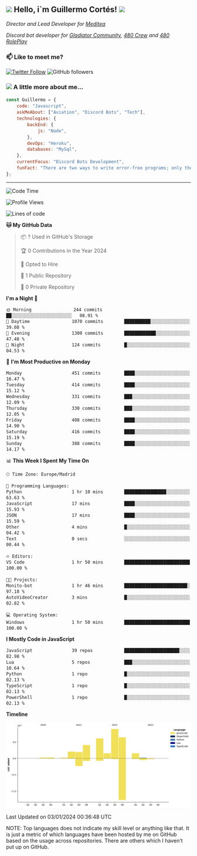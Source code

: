 <h2><img src="https://emojis.slackmojis.com/emojis/images/1531849430/4246/blob-sunglasses.gif?1531849430" width="30"/> Hello, i`m Guillermo Cortés! <img src="https://media.giphy.com/media/PiuVH04cd9JcmqqWKK/giphy.gif" width="50"></h2>
<p><em>Director and Lead Developer for <a href="https://mediteavirtual.es/">Meditea</a>
</em></p>
<p><em>Discord bot developer for <a href="https://discord.comunidadgladiator.com">Gladiator Community</a>, <a href="https://discord.gg/UpvpkUbGdA">480 Crew</a> and <a href="https://discord.gg/dmMRQgH3tu">480 RolePlay</a>
</em></p>

### 📫 Like to meet me?

[![Twitter Follow](https://img.shields.io/twitter/follow/concara3443?label=Follow)](https://twitter.com/intent/follow?screen_name=concara3443)
![GitHub followers](https://img.shields.io/github/followers/concara3443?label=Follow&style=social)

### <img src="https://media.giphy.com/media/WFZvB7VIXBgiz3oDXE/giphy.gif" width="50"> A little more about me...  

```javascript
const Guillermo = {
    code: "Javascript",
    askMeAbout: ["Aviation", "Discord Bots", "Tech"],
    technologies: {
        backEnd: {
            js: "Node",
        },
        devOps: "Heroku",
        databases: "MySql",
    },
    currentFocus: "Discord Bots Development",
    funFact: "There are two ways to write error-free programs; only the third one works"
};
```

---

<!--START_SECTION:waka-->
![Code Time](http://img.shields.io/badge/Code%20Time-368%20hrs%2049%20mins-blue)

![Profile Views](http://img.shields.io/badge/Profile%20Views-0-blue)

![Lines of code](https://img.shields.io/badge/From%20Hello%20World%20I%27ve%20Written-33.9%20million%20lines%20of%20code-blue)

**🐱 My GitHub Data** 

> 📦 ? Used in GitHub's Storage 
 > 
> 🏆 0 Contributions in the Year 2024
 > 
> 💼 Opted to Hire
 > 
> 📜 1 Public Repository 
 > 
> 🔑 0 Private Repository 
 > 
**I'm a Night 🦉** 

```text
🌞 Morning                244 commits         ██░░░░░░░░░░░░░░░░░░░░░░░   08.91 % 
🌆 Daytime                1070 commits        ██████████░░░░░░░░░░░░░░░   39.08 % 
🌃 Evening                1300 commits        ████████████░░░░░░░░░░░░░   47.48 % 
🌙 Night                  124 commits         █░░░░░░░░░░░░░░░░░░░░░░░░   04.53 % 
```
📅 **I'm Most Productive on Monday** 

```text
Monday                   451 commits         ████░░░░░░░░░░░░░░░░░░░░░   16.47 % 
Tuesday                  414 commits         ████░░░░░░░░░░░░░░░░░░░░░   15.12 % 
Wednesday                331 commits         ███░░░░░░░░░░░░░░░░░░░░░░   12.09 % 
Thursday                 330 commits         ███░░░░░░░░░░░░░░░░░░░░░░   12.05 % 
Friday                   408 commits         ████░░░░░░░░░░░░░░░░░░░░░   14.90 % 
Saturday                 416 commits         ████░░░░░░░░░░░░░░░░░░░░░   15.19 % 
Sunday                   388 commits         ████░░░░░░░░░░░░░░░░░░░░░   14.17 % 
```


📊 **This Week I Spent My Time On** 

```text
🕑︎ Time Zone: Europe/Madrid

💬 Programming Languages: 
Python                   1 hr 10 mins        ████████████████░░░░░░░░░   63.63 % 
JavaScript               17 mins             ████░░░░░░░░░░░░░░░░░░░░░   15.93 % 
JSON                     17 mins             ████░░░░░░░░░░░░░░░░░░░░░   15.59 % 
Other                    4 mins              █░░░░░░░░░░░░░░░░░░░░░░░░   04.42 % 
Text                     0 secs              ░░░░░░░░░░░░░░░░░░░░░░░░░   00.44 % 

🔥 Editors: 
VS Code                  1 hr 50 mins        █████████████████████████   100.00 % 

🐱‍💻 Projects: 
Monito-bot               1 hr 46 mins        ████████████████████████░   97.18 % 
AutoVideoCreator         3 mins              █░░░░░░░░░░░░░░░░░░░░░░░░   02.82 % 

💻 Operating System: 
Windows                  1 hr 50 mins        █████████████████████████   100.00 % 
```

**I Mostly Code in JavaScript** 

```text
JavaScript               39 repos            █████████████████████░░░░   82.98 % 
Lua                      5 repos             ███░░░░░░░░░░░░░░░░░░░░░░   10.64 % 
Python                   1 repo              █░░░░░░░░░░░░░░░░░░░░░░░░   02.13 % 
TypeScript               1 repo              █░░░░░░░░░░░░░░░░░░░░░░░░   02.13 % 
PowerShell               1 repo              █░░░░░░░░░░░░░░░░░░░░░░░░   02.13 % 
```



**Timeline**

![Lines of Code chart](https://raw.githubusercontent.com/Concara3443/Concara3443/main/assets/bar_graph.png)


 Last Updated on 03/01/2024 00:36:48 UTC
<!--END_SECTION:waka-->

NOTE: Top languages does not indicate my skill level or anything like that. It is just a metric of which languages have been hosted by me on GitHub based on the usage across repositories. There are others which I haven't put up on GitHub.
